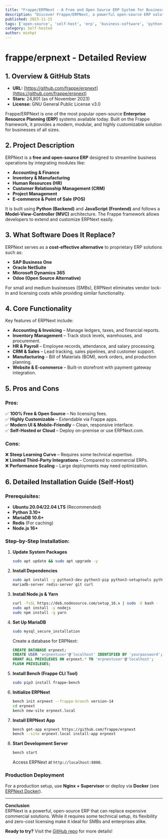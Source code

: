 ```yaml
---
title: "Frappe/ERPNext - A Free and Open Source ERP System for Businesses"
description: "Discover Frappe/ERPNext, a powerful open-source ERP solution that rivals commercial alternatives. Learn its features, pros, cons, and how to self-host it."
published: 2023-11-15
tags: ['open-source', 'self-host', 'erp', 'business-software', 'python', 'frappe']
category: Self-hosted
author: minhpt
---
```


# frappe/erpnext - Detailed Review

## 1. Overview & GitHub Stats
- **URL:** [https://github.com/frappe/erpnext](https://github.com/frappe/erpnext)  
- **Stars:** 24,801 (as of November 2023)  
- **License:** GNU General Public License v3.0  

Frappe/ERPNext is one of the most popular open-source **Enterprise Resource Planning (ERP)** systems available today. Built on the Frappe framework, it provides a modern, modular, and highly customizable solution for businesses of all sizes.

## 2. Project Description
ERPNext is a **free and open-source ERP** designed to streamline business operations by integrating modules like:
- **Accounting & Finance**  
- **Inventory & Manufacturing**  
- **Human Resources (HR)**  
- **Customer Relationship Management (CRM)**  
- **Project Management**  
- **E-commerce & Point of Sale (POS)**  

It is built using **Python (Backend)** and **JavaScript (Frontend)** and follows a **Model-View-Controller (MVC)** architecture. The Frappe framework allows developers to extend and customize ERPNext easily.

## 3. What Software Does It Replace?
ERPNext serves as a **cost-effective alternative** to proprietary ERP solutions such as:
- **SAP Business One**  
- **Oracle NetSuite**  
- **Microsoft Dynamics 365**  
- **Odoo (Open Source Alternative)**  

For small and medium businesses (SMBs), ERPNext eliminates vendor lock-in and licensing costs while providing similar functionality.

## 4. Core Functionality
Key features of ERPNext include:
- **Accounting & Invoicing** – Manage ledgers, taxes, and financial reports.  
- **Inventory Management** – Track stock levels, warehouses, and procurement.  
- **HR & Payroll** – Employee records, attendance, and salary processing.  
- **CRM & Sales** – Lead tracking, sales pipelines, and customer support.  
- **Manufacturing** – Bill of Materials (BOM), work orders, and production planning.  
- **Website & E-commerce** – Built-in storefront with payment gateway integration.  

## 5. Pros and Cons
### **Pros**:
✅ **100% Free & Open Source** – No licensing fees.  
✅ **Highly Customizable** – Extendable via Frappe apps.  
✅ **Modern UI & Mobile-Friendly** – Clean, responsive interface.  
✅ **Self-Hosted or Cloud** – Deploy on-premise or use ERPNext.com.  

### **Cons**:
❌ **Steep Learning Curve** – Requires some technical expertise.  
❌ **Limited Third-Party Integrations** – Compared to commercial ERPs.  
❌ **Performance Scaling** – Large deployments may need optimization.  

## 6. Detailed Installation Guide (Self-Host)
### **Prerequisites**:
- **Ubuntu 20.04/22.04 LTS** (Recommended)  
- **Python 3.10+**  
- **MariaDB 10.6+**  
- **Redis** (For caching)  
- **Node.js 16+**  

### **Step-by-Step Installation**:
1. **Update System Packages**  
   ```bash
   sudo apt update && sudo apt upgrade -y
   ```

2. **Install Dependencies**  
   ```bash
   sudo apt install -y python3-dev python3-pip python3-setuptools python3-venv \
   mariadb-server redis-server git curl
   ```

3. **Install Node.js & Yarn**  
   ```bash
   curl -fsSL https://deb.nodesource.com/setup_16.x | sudo -E bash -
   sudo apt install -y nodejs
   sudo npm install -g yarn
   ```

4. **Set Up MariaDB**  
   ```bash
   sudo mysql_secure_installation
   ```
   Create a database for ERPNext:
   ```sql
   CREATE DATABASE erpnext;
   CREATE USER 'erpnextuser'@'localhost' IDENTIFIED BY 'yourpassword';
   GRANT ALL PRIVILEGES ON erpnext.* TO 'erpnextuser'@'localhost';
   FLUSH PRIVILEGES;
   ```

5. **Install Bench (Frappe CLI Tool)**  
   ```bash
   sudo pip3 install frappe-bench
   ```

6. **Initialize ERPNext**  
   ```bash
   bench init erpnext --frappe-branch version-14
   cd erpnext
   bench new-site erpnext.local
   ```

7. **Install ERPNext App**  
   ```bash
   bench get-app erpnext https://github.com/frappe/erpnext
   bench --site erpnext.local install-app erpnext
   ```

8. **Start Development Server**  
   ```bash
   bench start
   ```
   Access ERPNext at `http://localhost:8000`.

### **Production Deployment**
For a production setup, use **Nginx + Supervisor** or deploy via **Docker** (see [ERPNext Docker](https://github.com/frappe/frappe_docker)).

---
**Conclusion**  
ERPNext is a powerful, open-source ERP that can replace expensive commercial solutions. While it requires some technical setup, its flexibility and zero-cost licensing make it ideal for SMBs and enterprises alike.  

**Ready to try?** Visit the [GitHub repo](https://github.com/frappe/erpnext) for more details!
```
